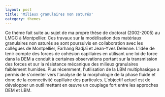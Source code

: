 ```yaml
---
layout: post
title: 'Milieux granulaires non saturés'
category: themes
---
```




Ce thème fait suite au sujet de ma propre thèse de doctorat (2002-2005) au LMGC à Montpellier. Ces travaux sur la modélisation des matériaux granulaires non saturés se sont poursuivis en collaboration avec les collègues de Montpellier, Farhang Radjaï et Jean-Yves Delenne. L’idée de tenir compte des forces de cohésion capillaires en utilisant une loi de force dans la DEM a conduit à certaines observations portant sur la transmission des forces et sur la résistance mécanique des milieux granulaires faiblement humides. Plus récemment, l'utilisation de la LBM multiphasique a permis de s'orienter vers l'analyse de la morphologie de la phase fluide et donc de la connectivité capillaire des particules. L'objectif actuel est de développer un outil mettant en œuvre un couplage fort entre les approches DEM et LBM.

<!--

### Forces capillaires

La cohésion capillaire est connue pour influencer de façon significative les propriétés de résistance et d'écoulement des milieux granulaires. Bien que les phénomènes impliqués dans une liaison capillaire sont bien compris, il est beaucoup moins évident de comprendre comment une collection de grains se comporte en présence d'une petite quantité de liquide.

En considérant le cas d'une répartition du liquide uniquement entre des doublets de particules, il est possible d'établir une relation (semi-empirique) donnant la force capillaire de cohésion normale \\(f\_n^c\\) en fonction de la configuration locale du pont capillaire

\begin{equation}
f\_n^c = \mathrm{\mathcal{F}} (\delta\_n,\ V\_\ell,\ \theta,\ \alpha_p) 
\end{equation}

où \\( \delta\_n \\) est la distance entre les particules, \\( V\_\ell \\) est le volume du pont liquide,  \\( \theta \\) est l'angle de contact entre le liquide et le solide au niveau des points tripples, et \\( \alpha\_p \\) correspond à tout autre paramètre (comme le rapport des rayons des particules par exemple).

{{% figure src="../../img/capillary_law.jpg" caption="Un exemple de modéle pour la détermination de la force de cohésion capillaire. Au contact, la force capillaire est constante ; lorsque les particules s'éloignent, la force décroit exponentiellement jusqu'à une valeur minimale (en valeur absolue) pour laquelle l'équilibre et donc l'existance du pont liquide n'est plus possible."%}} 

##### Références

* [![PDF](../../img/pdf.png)](../../pdf/RadjaiRichefeu2009.pdf) F. Radjai, V. Richefeu (2009) _Bond anisotropy and cohesion of wet granular materials_. Phil. Trans. R. Soc. A **367**, pp. 5123-5138
* [![PDF](../../img/pdf.png)](../../pdf/ptec_richefeu.pdf) V. Richefeu, M. S. El Youssoufi, E. Azéma, F. Radjai (2009) _Force transmission in dry and wet granular media_. Powder Technology **190**(1-2), pp. 258-263
* [![PDF](../../img/pdf.png)](../../pdf/RichefeuNAG2007.pdf) V. Richefeu, M. S. El Youssoufi, R. Peyroux, F. Radjai (2007) _A model of capillary cohesion for numerical simulations of 3D polydisperse granular media_. International Journal for Numerical and Analytical Methods in Geomechanics **32**(11), pp. 1365-1383
* [![PDF](../../img/pdf.png)](../../pdf/EPJE07_Richefeu.pdf) V. Richefeu, F. Radjai, M. S. El Youssoufi (2006) _Stress transmission in wet granular materials_. European Physical Journal E **21**, pp. 359-369
* [![PDF](../../img/pdf.png)](../../pdf/PRE06-richefeu.pdf) V. Richefeu, M. S. El Youssoufi, F. Radjai (2006) _Shear strength properties of wet granular materials_. Physical Review E **73**, 051304

***

### Thermo-dynamique des changements de phases gaz/liquide

La répartition spatiale d'un liquide dans un milieu granulaire n'a rien d'évident (même pour les faibles saturations). Ceci peut être étudié à l'aide d'une approche Lattice-Boltzmann, qui permet de tenir compte de trois phases (liquide, gaz, solide) et également des transitions de phases liquide/gaz dans un cadre thermodynamique.


{{% figure src="../../img/LBM_capillary_forces.png" caption="Simulation LBM multiphase : (bleu foncé) grains solides, (bleu clair) gaz, (rouge) liquide. Les vecteurs représentent les forces de conhésion capillaire." %}}  

##### Références

* [![PDF](../../img/pdf.png)](../../pdf/CG_richefeu.pdf) V. Richefeu, F. Radjai, J.-Y. Delenne (2016) _Lattice Boltzmann modelling of liquid distribution in unsaturated granular media_, Computer and Geotechnics
* [![PDF](../../img/pdf.png)](../../pdf/JFM2014.pdf) J.-Y. Delenne, V. Richefeu, F. Radjai (2015) _Liquid clustering and capillary pressure in granular media_. J. Fluid Mech. **762**, R5 (doi:10.1017/jfm.2014.676) (voir aussi : _Focus on Fluids_ by J.-N. Roux)


-->